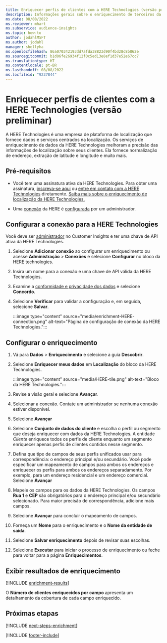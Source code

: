 ```yaml
---
title: Enriquecer perfis de clientes com a HERE Technologies (versão preliminar)
description: Informações gerais sobre o enriquecimento de terceiros da HERE Technologies.
ms.date: 08/08/2022
ms.reviewer: mhart
ms.subservice: audience-insights
ms.topic: how-to
author: jodahlMSFT
ms.author: jodahl
manager: shellyha
ms.openlocfilehash: 86a070342193dd7afda38823d90f4bd28c8b862e
ms.sourcegitcommit: b1d06fe26934f12f0c5ed13e8ef1d37e52e67cc7
ms.translationtype: HT
ms.contentlocale: pt-BR
ms.lasthandoff: 08/08/2022
ms.locfileid: "9237844"
---
```

# <a name="enrich-customer-profiles-with-here-technologies-preview"></a>Enriquecer perfis de clientes com a HERE Technologies (versão preliminar)

A HERE Technologies é uma empresa de plataforma de localização que fornece dados e serviços centrados na localização. Os serviços de enriquecimento de dados da HERE Technologies melhoram a precisão das informações de localização sobre seus clientes. Ela fornece normalização de endereço, extração de latitude e longitude e muito mais.

## <a name="prerequisites"></a>Pré-requisitos

- Você tem uma assinatura ativa da HERE Technologies. Para obter uma assinatura, [inscreva-se aqui](https://developer.here.com/sign-up?utm_medium=referral&utm_source=Microsoft-Dynamics-CI&create=Freemium-Basic) ou [entre em contato com a HERE Technologies](https://developer.here.com/help?utm_medium=referral&utm_source=Microsoft-Dynamics-CI#how-can-we-help-you) diretamente. [Saiba mais sobre o enriquecimento de localização da HERE Technologies.](https://developer.here.com/location-enrichment?cid=Dev-MicrosoftDynamics-DB-0-Dev-&utm_source=MicrosoftDynamics&utm_medium=referral&utm_campaign=Online_Dev_ReferralMicrosoft)

- Uma [conexão](connections.md) da HERE é [configurada](#configure-the-connection-for-here-technologies) por um administrador.

## <a name="configure-the-connection-for-here-technologies"></a>Configurar a conexão para a HERE Technologies

Você deve ser [administrador](permissions.md#admin) no Customer Insights e ter uma chave de API ativa da HERE Technologies.

1. Selecione **Adicionar conexão** ao configurar um enriquecimento ou acesse **Administração** > **Conexões** e selecione **Configurar** no bloco da HERE technologies.

1. Insira um nome para a conexão e uma chave de API válida da HERE Technologies.

1. Examine a [conformidade e privacidade dos dados](connections.md#data-privacy-and-compliance) e selecione **Concordo**.

1. Selecione **Verificar** para validar a configuração e, em seguida, selecione **Salvar**.

   :::image type="content" source="media/enrichment-HERE-connection.png" alt-text="Página de configuração de conexão da HERE Technologies.":::

## <a name="configure-the-enrichment"></a>Configurar o enriquecimento

1. Vá para **Dados** > **Enriquecimento** e selecione a guia **Descobrir**.

1. Selecione **Enriquecer meus dados** em **Localização** do bloco da HERE Technologies.

   :::image type="content" source="media/HERE-tile.png" alt-text="Bloco da HERE Technologies.":::

1. Revise a visão geral e selecione **Avançar**.

1. Selecionar a conexão. Contate um administrador se nenhuma conexão estiver disponível.

1. Selecione **Avançar**

1. Selecione **Conjunto de dados do cliente** e escolha o perfil ou segmento que deseja enriquecer com dados da HERE Technologies. A entidade *Cliente* enriquece todos os perfis de cliente enquanto um segmento enriquecer apenas perfis de clientes contidos nesse segmento.

1. Defina que tipo de campos de seus perfis unificados usar para correspondência: o endereço principal e/ou secundário. Você pode especificar um mapeamento de campos para ambos os endereços e enriquecer os perfis para ambos os endereços separadamente. Por exemplo, para um endereço residencial e um endereço comercial. Selecione **Avançar**

1. Mapeie os campos para os dados da HERE Technologies. Os campos **Rua 1** e **CEP** são obrigatórios para o endereço principal e/ou secundário selecionado. Para maior precisão de correspondência, adicione mais campos.

1. Selecione **Avançar** para concluir o mapeamento de campos.

1. Forneça um **Nome** para o enriquecimento e o **Nome da entidade de saída**.

1. Selecione **Salvar enriquecimento** depois de revisar suas escolhas.

1. Selecione **Executar** para iniciar o processo de enriquecimento ou feche para voltar para a página **Enriquecimentos**.

## <a name="view-enrichment-results"></a>Exibir resultados de enriquecimento

[!INCLUDE [enrichment-results](includes/enrichment-results.md)]

O **Número de clientes enriquecidos por campo** apresenta um detalhamento da cobertura de cada campo enriquecido.

## <a name="next-steps"></a>Próximas etapas

[!INCLUDE [next-steps-enrichment](includes/next-steps-enrichment.md)]

[!INCLUDE [footer-include](includes/footer-banner.md)]
